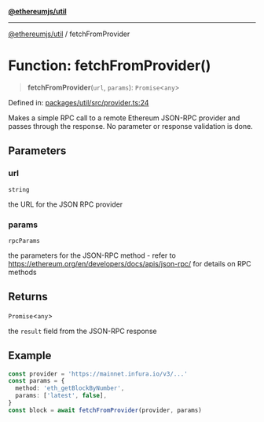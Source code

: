 [**@ethereumjs/util**](../README.md)

***

[@ethereumjs/util](../README.md) / fetchFromProvider

# Function: fetchFromProvider()

> **fetchFromProvider**(`url`, `params`): `Promise`\<`any`\>

Defined in: [packages/util/src/provider.ts:24](https://github.com/Dargon789/ethereumjs-monorepo/blob/master/packages/util/src/provider.ts#L24)

Makes a simple RPC call to a remote Ethereum JSON-RPC provider and passes through the response.
No parameter or response validation is done.

## Parameters

### url

`string`

the URL for the JSON RPC provider

### params

`rpcParams`

the parameters for the JSON-RPC method - refer to
https://ethereum.org/en/developers/docs/apis/json-rpc/ for details on RPC methods

## Returns

`Promise`\<`any`\>

the `result` field from the JSON-RPC response

## Example

```ts
const provider = 'https://mainnet.infura.io/v3/...'
const params = {
  method: 'eth_getBlockByNumber',
  params: ['latest', false],
}
const block = await fetchFromProvider(provider, params)
```
